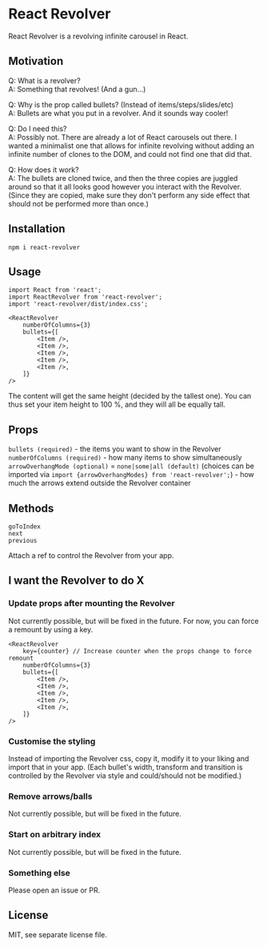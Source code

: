 # React Revolver

React Revolver is a revolving infinite carousel in React.

## Motivation

Q: What is a revolver?  
A: Something that revolves! (And a gun...)

Q: Why is the prop called bullets? (Instead of items/steps/slides/etc)  
A: Bullets are what you put in a revolver. And it sounds way cooler!

Q: Do I need this?  
A: Possibly not. There are already a lot of React carousels out there. I wanted a minimalist one that allows for infinite revolving without adding an infinite number of clones to the DOM, and could not find one that did that.

Q: How does it work?  
A: The bullets are cloned twice, and then the three copies are juggled around so that it all looks good however you interact with the Revolver. (Since they are copied, make sure they don't perform any side effect that should not be performed more than once.)

## Installation

```npm i react-revolver```

## Usage

```
import React from 'react';
import ReactRevolver from 'react-revolver';
import 'react-revolver/dist/index.css';

<ReactRevolver
    numberOfColumns={3}
    bullets={[
        <Item />,
        <Item />,
        <Item />,
        <Item />,
        <Item />,
    ]}
/>
```

The content will get the same height (decided by the tallest one). You can thus set your item height to 100 %, and they will all be equally tall.

## Props

```bullets (required)``` - the items you want to show in the Revolver  
```numberOfColumns (required)``` - how many items to show simultaneously  
```arrowOverhangMode (optional)``` = ```none|some|all (default)``` (choices can be imported via ```import {arrowOverhangModes} from 'react-revolver';```) - how much the arrows extend outside the Revolver container

## Methods

```goToIndex```  
```next```  
```previous```

Attach a ref to control the Revolver from your app.

## I want the Revolver to do X

### Update props after mounting the Revolver

Not currently possible, but will be fixed in the future. For now, you can force a remount by using a key.

```
<ReactRevolver
    key={counter} // Increase counter when the props change to force remount
    numberOfColumns={3}
    bullets={[
        <Item />,
        <Item />,
        <Item />,
        <Item />,
        <Item />,
    ]}
/>
```
### Customise the styling

Instead of importing the Revolver css, copy it, modify it to your liking and import that in your app. (Each bullet's width, transform and transition is controlled by the Revolver via style and could/should not be modified.)

### Remove arrows/balls

Not currently possible, but will be fixed in the future.

### Start on arbitrary index

Not currently possible, but will be fixed in the future.

### Something else

Please open an issue or PR.

## License

MIT, see separate license file.
